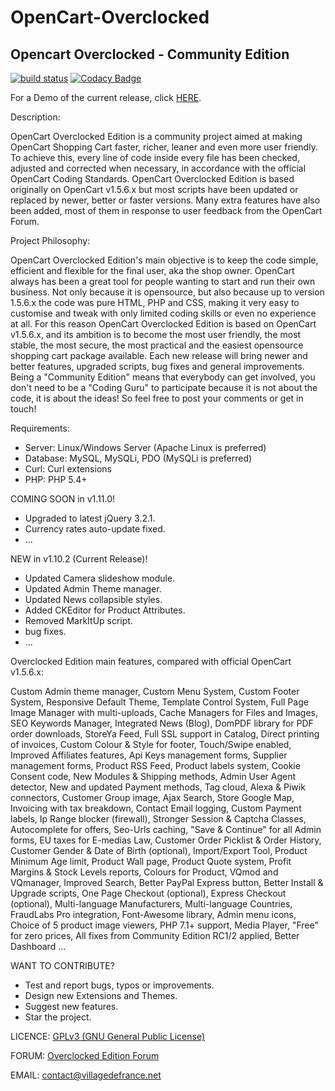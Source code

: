 OpenCart-Overclocked
====================

Opencart Overclocked - Community Edition
-----------------------------------------

[![build status](https://gitlab.com/villagedefrance/OpenCart-Overclocked/badges/master/build.svg)](https://gitlab.com/villagedefrance/OpenCart-Overclocked/commits/master) [![Codacy Badge](https://api.codacy.com/project/badge/Grade/7a4fa40a6efd45a7aa37c6c0a6f25465)](https://www.codacy.com/app/villagedefrance/OpenCart-Overclocked?utm_source=github.com&amp;utm_medium=referral&amp;utm_content=villagedefrance/OpenCart-Overclocked&amp;utm_campaign=Badge_Grade)


For a Demo of the current release, click <a href="https://villagedefrance.net/demonstration" title="Demo">HERE</a>.

Description:

OpenCart Overclocked Edition is a community project aimed at making OpenCart Shopping Cart faster, richer, leaner and even more user friendly. 
To achieve this, every line of code inside every file has been checked, adjusted and corrected when necessary, in accordance with the official OpenCart Coding Standards. 
OpenCart Overclocked Edition is based originally on OpenCart v1.5.6.x but most scripts have been updated or replaced by newer, better or faster versions. 
Many extra features have also been added, most of them in response to user feedback from the OpenCart Forum.

Project Philosophy:

OpenCart Overclocked Edition's main objective is to keep the code simple, efficient and flexible for the final user, aka the shop owner. 
OpenCart always has been a great tool for people wanting to start and run their own business. Not only because it is opensource, but also because up to version 1.5.6.x the code was pure HTML, PHP and CSS, making it very easy to customise and tweak with only limited coding skills or even no experience at all.
For this reason OpenCart Overclocked Edition is based on OpenCart v1.5.6.x, and its ambition is to become the most user friendly, the most stable, the most secure, the most practical and the easiest opensource shopping cart package available.
Each new release will bring newer and better features, upgraded scripts, bug fixes and general improvements. Being a "Community Edition" means that everybody can get involved, you don't need to be a "Coding Guru" to participate because it is not about the code, it is about the ideas!
So feel free to post your comments or get in touch!

Requirements:
- Server: Linux/Windows Server (Apache Linux is preferred)
- Database: MySQL, MySQLi, PDO (MySQLi is preferred)
- Curl: Curl extensions
- PHP: PHP 5.4+


COMING SOON in v1.11.0!
- Upgraded to latest jQuery 3.2.1.
- Currency rates auto-update fixed.
- ...


NEW in v1.10.2 (Current Release)!
- Updated Camera slideshow module.
- Updated Admin Theme manager.
- Updated News collapsible styles.
- Added CKEditor for Product Attributes.
- Removed MarkItUp script.
- bug fixes.
- ...


Overclocked Edition main features, compared with official OpenCart v1.5.6.x:

Custom Admin theme manager, Custom Menu System, Custom Footer System, Responsive Default Theme, 
Template Control System, Full Page Image Manager with multi-uploads, Cache Managers for Files and Images, 
SEO Keywords Manager, Integrated News (Blog), DomPDF library for PDF order downloads, StoreYa Feed, 
Full SSL support in Catalog, Direct printing of invoices, Custom Colour & Style for footer, Touch/Swipe enabled, 
Improved Affiliates features, Api Keys management forms, Supplier management forms, Product RSS Feed, 
Product labels system, Cookie Consent code, New Modules & Shipping methods, Admin User Agent detector, 
New and updated Payment methods, Tag cloud, Alexa & Piwik connectors, Customer Group image, Ajax Search, 
Store Google Map, Invoicing with tax breakdown, Contact Email logging, Custom Payment labels, 
Ip Range blocker (firewall), Stronger Session & Captcha Classes, Autocomplete for offers, Seo-Urls caching, 
"Save & Continue" for all Admin forms, EU taxes for E-medias Law, Customer Order Picklist & Order History, 
Customer Gender & Date of Birth (optional), Import/Export Tool, Product Minimum Age limit, Product Wall page, 
Product Quote system, Profit Margins & Stock Levels reports, Colours for Product, VQmod and VQmanager, 
Improved Search, Better PayPal Express button, Better Install & Upgrade scripts, One Page Checkout (optional), 
Express Checkout (optional), Multi-language Manufacturers, Multi-language Countries, FraudLabs Pro integration, 
Font-Awesome library, Admin menu icons, Choice of 5 product image viewers, PHP 7.1+ support, Media Player, 
"Free" for zero prices, All fixes from Community Edition RC1/2 applied, Better Dashboard ...


WANT TO CONTRIBUTE?
- Test and report bugs, typos or improvements.
- Design new Extensions and Themes.
- Suggest new features.
- Star the project.


LICENCE: <a href="http://www.gnu.org/licenses/gpl-3.0.en.html">GPLv3 (GNU General Public License)</a>

FORUM: <a href="http://forum.villagedefrance.net/index.php">Overclocked Edition Forum</a>

EMAIL: contact@villagedefrance.net
